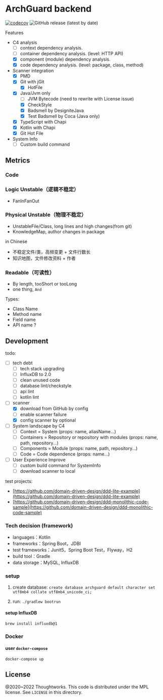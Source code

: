 # ArchGuard backend

[![codecov](https://codecov.io/gh/archguard/archguard-backend/branch/master/graph/badge.svg?token=QS5H866CWH)](https://codecov.io/gh/archguard/archguard-backend)
![GitHub release (latest by date)](https://img.shields.io/github/v/release/archguard/archguard-backend)

Features

- C4 analysis
    - [ ] context dependency analysis.
    - [ ] container dependency analysis. (level: HTTP API)
    - [x] component (module) dependency analysis.
    - [x] code dependency analysis. (level: package, class, method)
- Scanner integration
    - [x] PMD
    - [x] Git with jGit
        - [x] HotFile
    - [x] Java/Jvm only
        - [ ] JVM Bytecode (need to rewrite with License issue)
        - [x] CheckStyle
        - [x] Badsmell by DesigniteJava
        - [x] Test Badsmell by Coca (Java only)
    - [x] TypeScript with Chapi
    - [x] Kotlin with Chapi
    - [x] Git Hot File 
- System Info
    - [ ] Custom build command  

## Metrics

### Code

### Logic Unstable（逻辑不稳定）

- FanInFanOut

### Physical Unstable（物理不稳定）

- UnstableFile/Class, long lines and high changes(from git)
- KnowledgeMap, author changes in package

in Chinese

- 不稳定文件/类，高频变更 + 文件行数长
- 知识地图，文件修改资料 + 作者

### Readable（可读性）

- By length, tooShort or tooLong
- one thing, `And`

Types:

- Class Name
- Method name
- Field name
- API name ?

## Development

todo:

- [ ] tech debt
    - [ ] tech stack upgrading
    - [ ] InfluxDB to 2.0
    - [ ] clean unused code
    - [ ] database lint/checkstyle
    - [ ] api lint
    - [ ] kotlin lint
- [ ] scanner
    - [x] download from GitHub by config
    - [ ] enable scanner failure
    - [x] config scanner by optional
- [ ] System landscape by C4
    - [ ] Context = System (props: name, aliasName...)
    - [ ] Containers = Repository or repository with modules (props: name, path, repository...)
    - [ ] Components = Module (props: name, path, repository...)
    - [ ] Code = Code dependence (props: name...)
- [ ] User Experience Improve
    - [ ] custom build command for SystemInfo
    - [ ] download scanner to local

test projects:

- [https://github.com/domain-driven-design/ddd-lite-example](https://github.com/domain-driven-design/ddd-lite-example)
- [https://github.com/domain-driven-design/ddd-monolithic-code-sample](https://github.com/domain-driven-design/ddd-monolithic-code-sample)

### Tech decision (framework)

- languages：Kotlin
- frameworks：Spring Boot，JDBI
- test frameworks：Junit5，Spring Boot Test，Flyway，H2
- build tool：Gradle
- data storage：MySQL, InfluxDB

### setup 

1. create database: `create database archguard default character set utf8mb4 collate utf8mb4_unicode_ci;`

2. run: `./gradlew bootrun`


#### setup InfluxDB

```
brew install influxdb@1
```

### Docker

#### user `docker-compose`

```
docker-compose up
```

License
---

@2020~2022 Thoughtworks. This code is distributed under the MPL license. See `LICENSE` in this directory.
